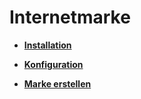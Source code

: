 # Internetmarke 

-   **[Installation](7_4_27_1_Internetmarke_Installation.md)**  

-   **[Konfiguration](7_4_27_2_Internetmarke_Konfiguration.md)**  

-   **[Marke erstellen](7_4_27_3_Internetmarke_MarkeErstellen.md)**  




